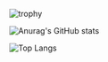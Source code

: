 ![trophy](https://github-profile-trophy.vercel.app/?username=MertCelik0&theme=darkhub)

![Anurag's GitHub stats](https://github-readme-stats.vercel.app/api?username=MertCelik0&show_icons=true&theme=radical)

![Top Langs](https://github-readme-stats.vercel.app/api/top-langs/?username=MertCelik0)
